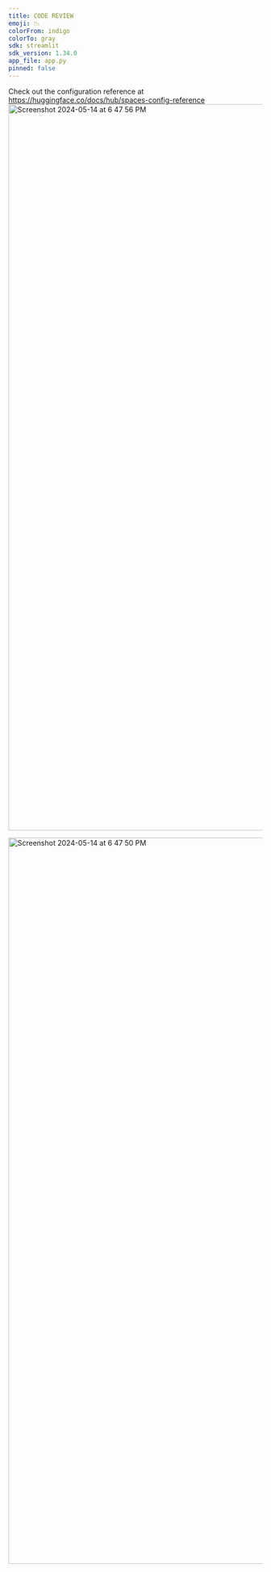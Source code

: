 ```yaml
---
title: CODE REVIEW
emoji: 📉
colorFrom: indigo
colorTo: gray
sdk: streamlit
sdk_version: 1.34.0
app_file: app.py
pinned: false
---
```


Check out the configuration reference at https://huggingface.co/docs/hub/spaces-config-reference
<img width="1440" alt="Screenshot 2024-05-14 at 6 47 56 PM" src="https://github.com/vmalapaka/LLM-apps/assets/124699030/891ac577-7e08-4477-bf89-c75e83ed0f22">



<img width="1440" alt="Screenshot 2024-05-14 at 6 47 50 PM" src="https://github.com/vmalapaka/LLM-apps/assets/124699030/32e28a3f-0646-4c91-a6f1-b3ab4885c5ee">

